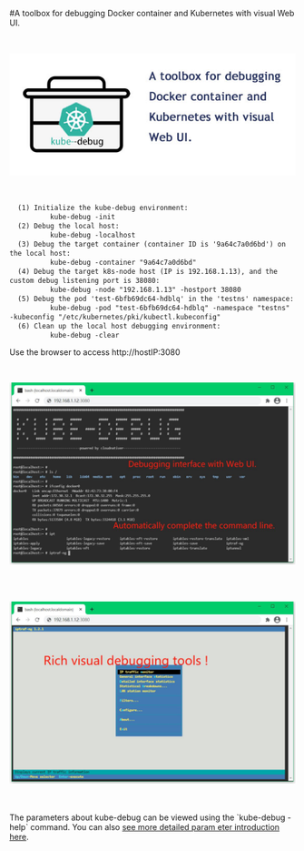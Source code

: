 
#A toolbox for debugging Docker container and Kubernetes with visual Web UI.

<br>

![kube-debug](docs/imgs/kube-debug-logo.jpg)

<br>


```
  (1) Initialize the kube-debug environment: 
          kube-debug -init 
  (2) Debug the local host: 
          kube-debug -localhost 
  (3) Debug the target container (container ID is '9a64c7a0d6bd') on the local host: 
          kube-debug -container "9a64c7a0d6bd" 
  (4) Debug the target k8s-node host (IP is 192.168.1.13), and the custom debug listening port is 38080: 
          kube-debug -node "192.168.1.13" -hostport 38080 
  (5) Debug the pod 'test-6bfb69dc64-hdblq' in the 'testns' namespace: 
          kube-debug -pod "test-6bfb69dc64-hdblq" -namespace "testns" -kubeconfig "/etc/kubernetes/pki/kubectl.kubeconfig" 
  (6) Clean up the local host debugging environment: 
          kube-debug -clear 
```


Use the browser to access http://hostIP:3080

<br>

![kube-debug](docs/imgs/kube-debug-ui-01.jpg)

<br>

<br>

![kube-debug](docs/imgs/kube-debug-ui-02.jpg)

<br>


<br>
The parameters about kube-debug can be viewed using the `kube-debug -help` command. You can also <a href="docs/parameters.md">see more detailed param
eter introduction here</a>.<br>
<br>


